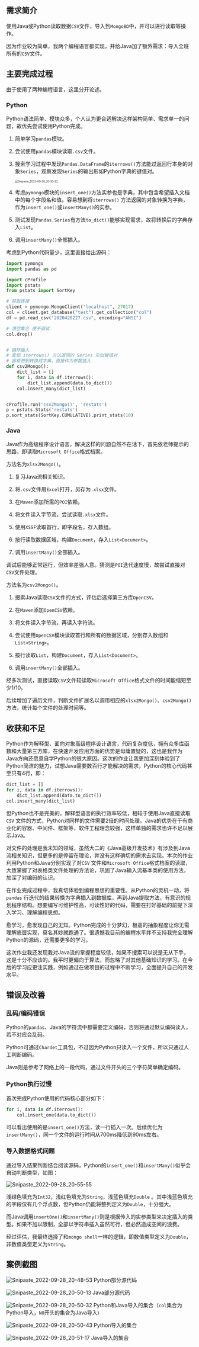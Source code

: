 ## 需求简介

使用Java或Python读取数据`CSV`文件，导入到`MongoBD`中，并可以进行读取等操作。

因为作业较为简单，我两个编程语言都实现，并给Java加了额外需求：导入全班所有的`CSV`文件。

## 主要完成过程

由于使用了两种编程语言，这里分开论述。

### Python

Python语法简单、模块众多，个人认为更合适解决这样架构简单、需求单一的问题，故优先尝试使用Python完成。

1. 简单学习`pandas`模块。

2. 尝试使用`pandas`模块读取`.csv`文件。

3. 搜索学习过程中发现`Pandas.DataFrame`的`iterrows()`方法能过返回行本身的对象`Series`，观察发现`Series`的输出形如Python字典的键值对。

   <img src="作业报告.assets/Snipaste_2022-09-28_20-55-22.png" alt="Snipaste_2022-09-28_20-55-22" style="zoom:50%;" />

4. 考虑`pymongo`模块的`insert_one()`方法实参也是字典，其中包含希望插入文档中的每个字段名和值。容易想到将`iterrows()`
   方法返回的对象转换为字典，作为`insert_one()`或`insertMany()`的实参。

5. 测试发现`Pandas.Series`有方法`to_dict()`能够实现需求，故将转换后的字典存入`List`。

6. 调用`insertMany()`全部插入。

考虑到Python代码量少，这里直接给出源码：

```python
import pymongo
import pandas as pd

import cProfile
import pstats
from pstats import SortKey

# 获取连接
client = pymongo.MongoClient("localhost", 27017)
col = client.get_database("test").get_collection("col")
df = pd.read_csv("2020420227.csv", encoding="ANSI")

# 清空集合 便于调试
col.drop()


# 循环插入
# 发现 iterrows() 方法返回的 Series 形似键值对
# 容易想到转换成字典，直接作为参数插入
def csv2Mongo():
    dict_list = []
    for i, data in df.iterrows():
        dict_list.append(data.to_dict())
    col.insert_many(dict_list)


cProfile.run('csv2Mongo()', 'restats')
p = pstats.Stats('restats')
p.sort_stats(SortKey.CUMULATIVE).print_stats(10)
```

### Java

Java作为高级程序设计语言，解决这样的问题自然不在话下，首先依老师提示的思路，即读取`Microsoft Office`格式档案。

方法名为`xlsx2Mongo()`。

1. 复习Java流相关知识。
2. 将`.csv`文件用`Excel`打开，另存为`.xlsx`文件。
3. 在`Maven`添加所需的`POI`依赖。
4. 将文件读入字节流，尝试读取`.xlsx`文件。
5. 使用`XSSF`读取首行，即字段名，存入数组。
6. 按行读取数据区域，构建`Document`，存入`List<Document>`。

7. 调用`insertMany()`全部插入。

调试后能够正常运行，但效率差强人意。猜测是`POI`迭代速度慢，故尝试直接对`CSV`文件处理。

方法名为`csv2Mongo()`。

1. 搜索Java读取`CSV`文件的方式，评估后选择第三方库`OpenCSV`。
2. 在`Maven`添加`OpenCSV`依赖。
3. 将文件读入字节流，再读入字符流。

4. 尝试使用`OpenCSV`模块读取首行和所有的数据区域，分别存入数组和`List<String>`。
5. 按行读取`List`，构建`Document`，存入`List<Document>`。

6. 调用`insertMany()`全部插入。

经多次测试，直接读取`CSV`文件较读取`Microsoft Office`格式文件的时间能缩短至少1/10。

后续增加了遍历文件，判断文件扩展名以调用相应的`xlsx2Mongo()`、`csv2Mongo()`方法，统计每个文件的处理时间等。

## 收获和不足

Python作为解释型、面向对象高级程序设计语言，代码复杂度低，拥有众多库函数和大量第三方库，在快速开发应用方面的优势是毋庸置疑的，这也是我作为Java方向还愿意自学Python的很大原因。这次的作业让我更加深刻体验到了Python简洁的魅力，试想Java需要数百行才能解决的需求，Python的核心代码甚至只有4行，即：

```python
dict_list = []
for i, data in df.iterrows():
    dict_list.append(data.to_dict())
col.insert_many(dict_list)
```

但Python也不是完美的，解释型语言的执行效率较低，相较于使用Java直接读取`CSV`
文件的方式，Python对同样的文件需要2倍的时间处理。Java的优势在于有商业化的容器、中间件、框架等，软件工程理念较强，这样单独的需求也许不足以展示Java。

对文件的处理是我未知的领域，虽然大二的《Java高级开发技术》有涉及到Java流相关知识，但更多的是停留在理论，并没有这样确切的需求去实现。本次的作业利用Python和Java分别实现了对`CSV`
文件和`Microsoft Office`格式档案的读取，大致掌握了对表格类文件处理的方法论，巩固了Java输入流基本类的使用方法，加深了对编码的认识。

在作业完成过程中，我真切体验到编程思想的重要性。从Python的灵机一动，将`pandas`
行迭代的结果转换为字典插入到数据库，再到Java提取方法，有意识的规划程序结构。想要编写可维护性高，可读性好的代码，需要在打好基础的前提下深入学习、理解编程思想。

愈学习，愈发现自己的无知。Python完成的十分梦幻，极高的抽象程度让你无需理解底层实现，莫名其妙就跑通了。很遗憾我目前的编程水平并不支持我完全理解Python的源码，还需要更多的学习。

这次作业我还发现我对Java流的掌握程度较低，如果不搜索可以说是无从下手，这是十分不应该的。我平时更偏向于算法，而忽略了对其他基础知识的学习。在今后的学习应更注实践，例如通过在做项目的过程中不断学习，全面提升自己的开发水平。

## 错误及改善

### 乱码/编码错误

Python的`pandas`、Java的字符流中都需要定义编码，否则将通过默认编码读入，若不对应会乱码。

Python可通过`Chardet`工具包，不过因为Python只读入一个文件，所以只通过人工判断编码。

Java则是参考了网络上的一段代码，通过文件开头的三个字符简单确定编码。

### Python执行过慢

首次完成Python使用的代码核心部分如下：

```python
for i, data in df.iterrows():
    col.insert_one(data.to_dict())
```

可以看出使用的是`insert_one()`方法，读一行插入一次。后续优化为`insertMany()`，同一个文件的运行时间从700ms降低到90ms左右。

### 导入数据格式问题

通过导入结果判断结合阅读源码，Python的`insert_one()`和`insertMany()`似乎会自动判断类型，如图：

![Snipaste_2022-09-28_20-55-55](作业报告.assets/Snipaste_2022-09-28_20-55-55.png)

浅绿色填充为`Int32`，浅红色填充为`String`，浅蓝色填充`Double`
。其中浅蓝色填充的字段仅有几个浮点数，但Python仍能将整列定义为`Double`，十分强大。

而Java调用`insertOne()`和`insertMany()`则是根据传入的实参类型来决定插入的类型。如果不加以限制，全部以字符串插入虽然可行，但必然造成空间的浪费。

经过评估，我最终选择了和`mongo shell`一样的逻辑，即数值类型定义为`Double`，非数值类型定义为`String`。

## 案例截图

![Snipaste_2022-09-28_20-48-53](作业报告.assets/Snipaste_2022-09-28_20-48-53.png)
Python部分源代码

![Snipaste_2022-09-28_20-50-13](作业报告.assets/Snipaste_2022-09-28_20-50-13.png)
Java部分源代码

![Snipaste_2022-09-28_20-50-32](作业报告.assets/Snipaste_2022-09-28_20-50-32.png)
Python和Java导入的集合（`col`集合为Python导入，`NO`开头的集合为Java导入)

![Snipaste_2022-09-28_20-50-43](作业报告.assets/Snipaste_2022-09-28_20-50-43.png)
Python导入的集合

![Snipaste_2022-09-28_20-51-17](作业报告.assets/Snipaste_2022-09-28_20-51-17.png)
Java导入的集合

